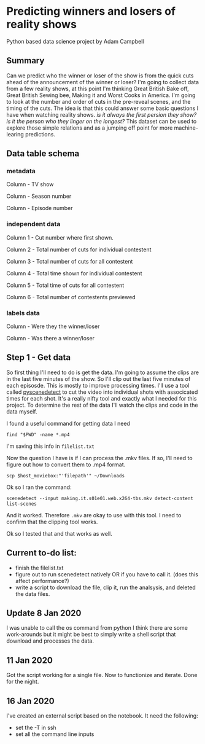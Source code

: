 # Predicting winners and losers of reality shows
Python based data science project by Adam Campbell

## Summary
Can we predict who the winner or loser of the show is from the quick cuts ahead of the announcement of the winner or loser?  I'm going to collect data from a few reality shows, at this point I'm thinking Great British Bake off, Great British Sewing bee, Making it and Worst Cooks in America.  I'm going to look at the number and order of cuts in the pre-reveal scenes, and the timing of the cuts.  The idea is that this could answer some basic questions I have when watching reality shows.  <i> is it always the first persion they show? is it the person who they linger on the longest? </i> This dataset can be used to explore those simple relations and as a jumping off point for more machine-learing predictions. 

## Data table schema
### metadata
Column - TV show

Column - Season number 

Column - Episode number

### independent data
Column 1 - Cut number where first shown.

Column 2 - Total number of cuts for individual contestent

Column 3 - Total number of cuts for all contestent

Column 4 - Total time shown for individual contestent

Column 5 - Total time of cuts for all contestent

Column 6 - Total number of contestents previewed

### labels data
Column - Were they the winner/loser

Column - Was there a winner/loser

## Step 1 - Get data

So first thing I'll need to do is get the data.  I'm going to assume the clips are in the last five minutes of the show.  So I'll clip out the last five minutes of each episosde.  This is mostly to improve processing times.  I'll use a tool called [pyscenedetect](https://pyscenedetect.readthedocs.io/en/latest/) to cut the video into individual shots with associcated times for each shot.  It's a really nifty tool and exactly what I needed for this project.  To determine the rest of the data I'll watch the clips and code in the data myself.  

I found a useful command for getting data I need

`find "$PWD" -name *.mp4`

I'm saving this info in `filelist.txt`

Now the question I have is if I can process the .mkv files.  If so, I'll need to figure out how to convert them to .mp4 format.

`scp $host_moviebox:"'filepath'" ~/Downloads`

Ok so I ran the command:

`scenedetect --input making.it.s01e01.web.x264-tbs.mkv detect-content list-scenes`

And it worked.  Therefore `.mkv` are okay to use with this tool.  I need to confirm that the clipping tool works.

Ok so I tested that and that works as well.


## Current to-do list:
- finish the filelist.txt
- figure out to run scenedetect natively OR if you have to call it.  (does this affect performance?)
- write a script to download the file, clip it, run the analsysis, and deleted the data files.

## Update 8 Jan 2020
I was unable to call the os command from python I think there are some work-arounds but it might be best to simply write a shell script that download and processes the data. 


## 11 Jan 2020
Got the script working for a single file.  Now to functionize and iterate.  Done for the night.
 
## 16 Jan 2020
I've created an external script based on the notebook.  It need the following:
- set the -T in ssh
- set all the command line inputs
